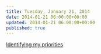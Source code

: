 ```yaml
---
title: Tuesday, January 21, 2014
date: 2014-01-21 06:00:00+00:00
updated: 2014-01-21 06:00:00+00:00
published: true
---
```


[Identifying my priorities](/identifying-my-priorities/)

